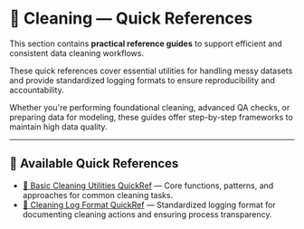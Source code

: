 

# 🧭 Cleaning — Quick References

This section contains **practical reference guides** to support efficient and consistent data cleaning workflows.  

These quick references cover essential utilities for handling messy datasets and provide standardized logging formats to ensure reproducibility and accountability.  

Whether you're performing foundational cleaning, advanced QA checks, or preparing data for modeling, these guides offer step-by-step frameworks to maintain high data quality.

---

## 📂 Available Quick References

- [🧭 Basic Cleaning Utilities QuickRef](🧭%20Basic%20Cleaning%20Utilities%20QuickRef.md) — Core functions, patterns, and approaches for common cleaning tasks.
- [🧭 Cleaning Log Format QuickRef](🧭%20Cleaning%20Log%20Format%20QuickRef.md) — Standardized logging format for documenting cleaning actions and ensuring process transparency.